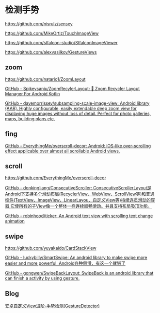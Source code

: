 # 检测手势

https://github.com/nisrulz/sensey

https://github.com/MikeOrtiz/TouchImageView

https://github.com/stfalcon-studio/StfalconImageViewer

https://github.com/alexvasilkov/GestureViews

## zoom

https://github.com/natario1/ZoomLayout

[GitHub - Spikeysanju/ZoomRecylerLayout: 🎢 Zoom Recycler Layout Manager For Android Kotlin](https://github.com/Spikeysanju/ZoomRecylerLayout)

[GitHub - davemorrissey/subsampling-scale-image-view: Android library (AAR). Highly configurable, easily extendable deep zoom view for displaying huge images without loss of detail. Perfect for photo galleries, maps, building plans etc.](https://github.com/davemorrissey/subsampling-scale-image-view)

## fing

[GitHub - EverythingMe/overscroll-decor: Android: iOS-like over-scrolling effect applicable over almost all scrollable Android views.](https://github.com/EverythingMe/overscroll-decor)

## scroll

https://github.com/EverythingMe/overscroll-decor

[GitHub - donkingliang/ConsecutiveScroller: ConsecutiveScrollerLayout是Android下支持多个滑动布局(RecyclerView、WebView、ScrollView等)和普通控件(TextView、ImageView、LinearLayou、自定义View等)持续连贯滑动的容器,它使所有的子View像一个整体一样连续顺畅滑动。并且支持布局吸顶功能。](https://github.com/donkingliang/ConsecutiveScroller)

[GitHub - robinhood/ticker: An Android text view with scrolling text change animation](https://github.com/robinhood/ticker)

## swipe

https://github.com/yuyakaido/CardStackView

[GitHub - luckybilly/SmartSwipe: An android library to make swipe more easier and more powerful. Android各种侧滑，有这一个就够了](https://github.com/luckybilly/SmartSwipe)

[GitHub - gongwen/SwipeBackLayout: SwipeBack is an android library that can finish a activity by using gesture.](https://github.com/gongwen/SwipeBackLayout)

## Blog

[安卓自定义View进阶-手势检测(GestureDetector)](https://www.gcssloop.com/customview/gestruedector)
